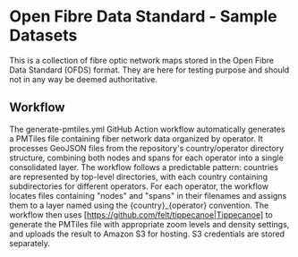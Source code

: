 # Open Fibre Data Standard - Sample Datasets

This is a collection of fibre optic network maps stored in the Open Fibre Data Standard (OFDS) format.  They are here for testing purpose and should not in any way be deemed authoritative.

## Workflow

The generate-pmtiles.yml GitHub Action workflow automatically generates a PMTiles file containing fiber network data organized by operator. It processes GeoJSON files from the repository's country/operator directory structure, combining both nodes and spans for each operator into a single consolidated layer. The workflow follows a predictable pattern: countries are represented by top-level directories, with each country containing subdirectories for different operators. For each operator, the workflow locates files containing "nodes" and "spans" in their filenames and assigns them to a layer named using the {country}_{operator} convention. The workflow then uses [https://github.com/felt/tippecanoe|Tippecanoe] to generate the PMTiles file with appropriate zoom levels and density settings, and uploads the result to Amazon S3 for hosting. S3 credentials are stored separately.